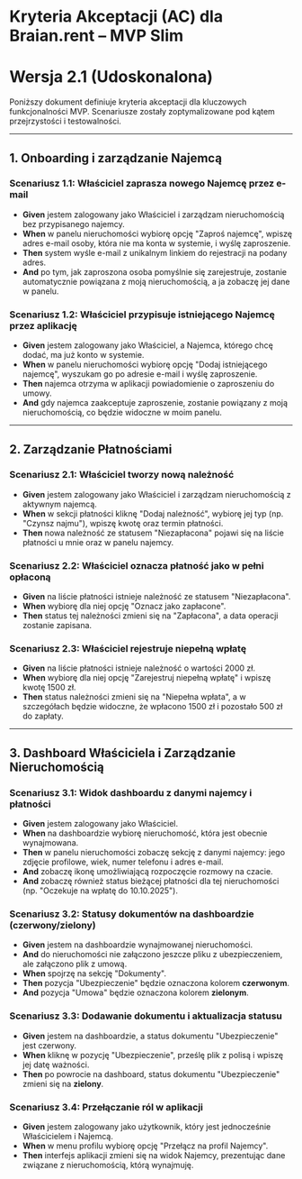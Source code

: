 # Kryteria Akceptacji (AC) dla Braian.rent – MVP Slim
# Wersja 2.1 (Udoskonalona)

Poniższy dokument definiuje kryteria akceptacji dla kluczowych funkcjonalności MVP. Scenariusze zostały zoptymalizowane pod kątem przejrzystości i testowalności.

---

## 1. Onboarding i zarządzanie Najemcą

### Scenariusz 1.1: Właściciel zaprasza nowego Najemcę przez e-mail
* **Given** jestem zalogowany jako Właściciel i zarządzam nieruchomością bez przypisanego najemcy.
* **When** w panelu nieruchomości wybiorę opcję "Zaproś najemcę", wpiszę adres e-mail osoby, która nie ma konta w systemie, i wyślę zaproszenie.
* **Then** system wyśle e-mail z unikalnym linkiem do rejestracji na podany adres.
* **And** po tym, jak zaproszona osoba pomyślnie się zarejestruje, zostanie automatycznie powiązana z moją nieruchomością, a ja zobaczę jej dane w panelu.

### Scenariusz 1.2: Właściciel przypisuje istniejącego Najemcę przez aplikację
* **Given** jestem zalogowany jako Właściciel, a Najemca, którego chcę dodać, ma już konto w systemie.
* **When** w panelu nieruchomości wybiorę opcję "Dodaj istniejącego najemcę", wyszukam go po adresie e-mail i wyślę zaproszenie.
* **Then** najemca otrzyma w aplikacji powiadomienie o zaproszeniu do umowy.
* **And** gdy najemca zaakceptuje zaproszenie, zostanie powiązany z moją nieruchomością, co będzie widoczne w moim panelu.

---

## 2. Zarządzanie Płatnościami

### Scenariusz 2.1: Właściciel tworzy nową należność
* **Given** jestem zalogowany jako Właściciel i zarządzam nieruchomością z aktywnym najemcą.
* **When** w sekcji płatności kliknę "Dodaj należność", wybiorę jej typ (np. "Czynsz najmu"), wpiszę kwotę oraz termin płatności.
* **Then** nowa należność ze statusem "Niezapłacona" pojawi się na liście płatności u mnie oraz w panelu najemcy.

### Scenariusz 2.2: Właściciel oznacza płatność jako w pełni opłaconą
* **Given** na liście płatności istnieje należność ze statusem "Niezapłacona".
* **When** wybiorę dla niej opcję "Oznacz jako zapłacone".
* **Then** status tej należności zmieni się na "Zapłacona", a data operacji zostanie zapisana.

### Scenariusz 2.3: Właściciel rejestruje niepełną wpłatę
* **Given** na liście płatności istnieje należność o wartości 2000 zł.
* **When** wybiorę dla niej opcję "Zarejestruj niepełną wpłatę" i wpiszę kwotę 1500 zł.
* **Then** status należności zmieni się na "Niepełna wpłata", a w szczegółach będzie widoczne, że wpłacono 1500 zł i pozostało 500 zł do zapłaty.

---

## 3. Dashboard Właściciela i Zarządzanie Nieruchomością

### Scenariusz 3.1: Widok dashboardu z danymi najemcy i płatności
* **Given** jestem zalogowany jako Właściciel.
* **When** na dashboardzie wybiorę nieruchomość, która jest obecnie wynajmowana.
* **Then** w panelu nieruchomości zobaczę sekcję z danymi najemcy: jego zdjęcie profilowe, wiek, numer telefonu i adres e-mail.
* **And** zobaczę ikonę umożliwiającą rozpoczęcie rozmowy na czacie.
* **And** zobaczę również status bieżącej płatności dla tej nieruchomości (np. "Oczekuje na wpłatę do 10.10.2025").

### Scenariusz 3.2: Statusy dokumentów na dashboardzie (czerwony/zielony)
* **Given** jestem na dashboardzie wynajmowanej nieruchomości.
* **And** do nieruchomości nie załączono jeszcze pliku z ubezpieczeniem, ale załączono plik z umową.
* **When** spojrzę na sekcję "Dokumenty".
* **Then** pozycja "Ubezpieczenie" będzie oznaczona kolorem **czerwonym**.
* **And** pozycja "Umowa" będzie oznaczona kolorem **zielonym**.

### Scenariusz 3.3: Dodawanie dokumentu i aktualizacja statusu
* **Given** jestem na dashboardzie, a status dokumentu "Ubezpieczenie" jest czerwony.
* **When** kliknę w pozycję "Ubezpieczenie", prześlę plik z polisą i wpiszę jej datę ważności.
* **Then** po powrocie na dashboard, status dokumentu "Ubezpieczenie" zmieni się na **zielony**.

### Scenariusz 3.4: Przełączanie ról w aplikacji
* **Given** jestem zalogowany jako użytkownik, który jest jednocześnie Właścicielem i Najemcą.
* **When** w menu profilu wybiorę opcję "Przełącz na profil Najemcy".
* **Then** interfejs aplikacji zmieni się na widok Najemcy, prezentując dane związane z nieruchomością, którą wynajmuję.


